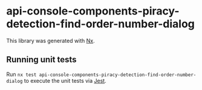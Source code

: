 # api-console-components-piracy-detection-find-order-number-dialog

This library was generated with [Nx](https://nx.dev).

## Running unit tests

Run `nx test api-console-components-piracy-detection-find-order-number-dialog` to execute the unit tests via [Jest](https://jestjs.io).
